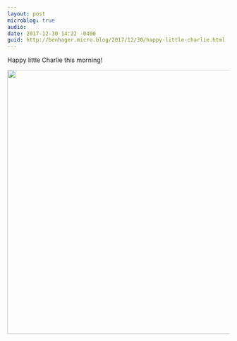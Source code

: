 ```yaml
---
layout: post
microblog: true
audio: 
date: 2017-12-30 14:22 -0400
guid: http://benhager.micro.blog/2017/12/30/happy-little-charlie.html
---
```

Happy little Charlie this morning!

<img src="http://hager.blog/uploads/2017/e3de769674.jpg" width="599" height="600" />
